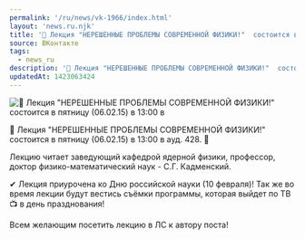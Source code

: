 ```yaml
---
permalink: '/ru/news/vk-1966/index.html'
layout: 'news.ru.njk'
title: '🔔 Лекция "НЕРЕШЕННЫЕ ПРОБЛЕМЫ СОВРЕМЕННОЙ ФИЗИКИ!"  состоится в пятницу (06.02.15) в 13:00 в а'
source: ВКонтакте
tags:
  - news_ru
description: '🔔 Лекция "НЕРЕШЕННЫЕ ПРОБЛЕМЫ СОВРЕМЕННОЙ ФИЗИКИ!"  состоится в пятницу (06.02.15) в 13:00 в'
updatedAt: 1423063424
---
```

![🔔 Лекция "НЕРЕШЕННЫЕ ПРОБЛЕМЫ СОВРЕМЕННОЙ ФИЗИКИ!"  состоится в пятницу (06.02.15) в 13:00 в](https://sun9-70.userapi.com/impf/c623626/v623626303/1febd/rtULObjbV9U.jpg?size=350x240&quality=96&proxy=1&sign=29ce796a602f188c3b61e2d9b841fdd4&c_uniq_tag=be7n3sj1c8NuMdtuaU-TfcIJEspucYveFh0AUxnWtyQ&type=album)

🔔 Лекция "НЕРЕШЕННЫЕ ПРОБЛЕМЫ СОВРЕМЕННОЙ ФИЗИКИ!"
состоится в пятницу (06.02.15) в 13:00 в ауд. 428. 🔔

Лекцию читает заведующий кафедрой ядерной физики, профессор, доктор физико-математический наук - С.Г. Кадменский.

✔ Лекция приурочена ко Дню российской науки (10 февраля)! Так же во время лекции будут вестись съёмки программы, которая выйдет по ТВ 📺 в день празднования!

Всем желающим посетить лекцию в ЛС к автору поста!
